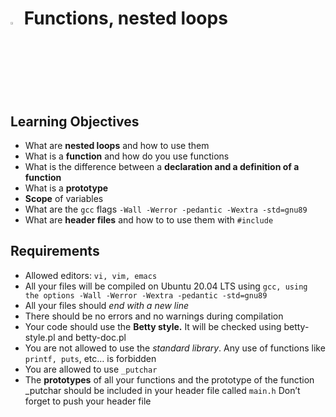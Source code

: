 # <a> <img src="https://upload.wikimedia.org/wikipedia/commons/thumb/1/18/C_Programming_Language.svg/1200px-C_Programming_Language.svg.png" width=3% heigth=3% ></img></a>  Functions, nested loops


## Learning Objectives
- What are **nested loops** and how to use them
- What is a **function** and how do you use functions
- What is the difference between a **declaration and a definition of a function**
- What is a **prototype**
- **Scope** of variables
- What are the `gcc` flags `-Wall -Werror -pedantic -Wextra -std=gnu89`
- What are **header files** and how to to use them with `#include`
## Requirements
- Allowed editors: `vi, vim, emacs`
- All your files will be compiled on Ubuntu 20.04 LTS using `gcc, using the options -Wall -Werror -Wextra -pedantic -std=gnu89`
- All your files should *end with a new line*
- There should be no errors and no warnings during compilation
- Your code should use the **Betty style.** It will be checked using betty-style.pl and betty-doc.pl
- You are not allowed to use the *standard library*. Any use of functions like `printf, puts`, etc… is forbidden
- You are allowed to use `_putchar`
- The **prototypes** of all your functions and the prototype of the function _putchar should be included in your header file called `main.h` Don’t forget to push your header file
